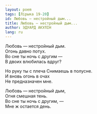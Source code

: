 ```yaml
---
layout: poem
tags: [Лірыка 19-20]
id: Любовь — нестройный дым...
title: Любовь — нестройный дым...
author: ЭДУАРД АКУЛІН
lang: ru
---
```



Любовь — нестройный дым.  
Огонь давно потух.  
Во сне ты ночь с другим —  
В двоих влюбилась вдруг?  

Но руку ты с плеча  Снимаешь в полусне.  
И вновь огонь в очах  
Не предназначен мне.  

Любовь — нестройный дым,  
Огня смешная тень.  
Во сне ты ночь с другим, —  
Мне ж остается день.  
